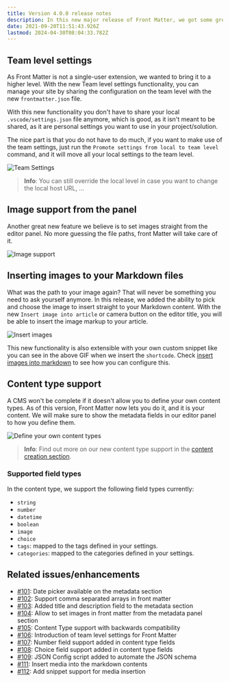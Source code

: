 ```yaml
---
title: Version 4.0.0 release notes
description: In this new major release of Front Matter, we got some great new features to announce to you.
date: 2021-09-20T11:51:43.926Z
lastmod: 2024-04-30T08:04:33.782Z
---
```


## Team level settings

As Front Matter is not a single-user extension, we wanted to bring it to a higher level. With the new Team level settings functionality, you can manage your site by sharing the configuration on the team level with the new `frontmatter.json` file. 

With this new functionality you don't have to share your local `.vscode/settings.json` file anymore, which is good, as it isn't meant to be shared, as it are personal settings you want to use in your project/solution.

The nice part is that you do not have to do much, if you want to make use of the team settings, just run the `Promote settings from local to team level` command, and it will move all your local settings to the team level.

![Team Settings](/releases/v4_0_0/team-settings.png)

> **Info**: You can still override the local level in case you want to change the local host URL, ...

## Image support from the panel

Another great new feature we believe is to set images straight from the editor panel. No more guessing the file paths, front Matter will take care of it.

![Image support](/releases/v4_0_0/image-support.gif)

## Inserting images to your Markdown files

What was the path to your image again? That will never be something you need to ask yourself anymore. In this release, we added the ability to pick and choose the image to insert straight to your Markdown content. With the new `Insert image into article` or camera button on the editor title, you will be able to insert the image markup to your article.

![Insert images](/releases/v4_0_0/insert-images.gif)

This new functionality is also extensible with your own custom snippet like you can see in the above GIF when we insert the `shortcode`. Check [insert images into markdown](/docs/markdown#insert-images) to see how you can configure this.

## Content type support

A CMS won't be complete if it doesn't allow you to define your own content types. As of this version, Front Matter now lets you do it, and it is your content. We will make sure to show the metadata fields in our editor panel to how you define them.

![Define your own content types](/releases/v4_0_0/content-type.png)

> **Info**: Find out more on our new content type support in the [content creation section](/docs/content-creation).

### Supported field types

In the content type, we support the following field types currently:

- `string`
- `number`
- `datetime`
- `boolean`
- `image`
- `choice`
- `tags`: mapped to the tags defined in your settings.
- `categories`: mapped to the categories defined in your settings.

## Related issues/enhancements

- [#101](https://github.com/estruyf/vscode-front-matter/issues/101): Date picker available on the metadata section
- [#102](https://github.com/estruyf/vscode-front-matter/issues/102): Support comma separated arrays in front matter
- [#103](https://github.com/estruyf/vscode-front-matter/issues/103): Added title and description field to the metadata section
- [#104](https://github.com/estruyf/vscode-front-matter/issues/104): Allow to set images in front matter from the metadata panel section
- [#105](https://github.com/estruyf/vscode-front-matter/issues/105): Content Type support with backwards compatibility
- [#106](https://github.com/estruyf/vscode-front-matter/issues/106): Introduction of team level settings for Front Matter
- [#107](https://github.com/estruyf/vscode-front-matter/issues/107): Number field support added in content type fields
- [#108](https://github.com/estruyf/vscode-front-matter/issues/108): Choice field support added in content type fields
- [#109](https://github.com/estruyf/vscode-front-matter/issues/109): JSON Config script added to automate the JSON schema
- [#111](https://github.com/estruyf/vscode-front-matter/issues/111): Insert media into the markdown contents
- [#112](https://github.com/estruyf/vscode-front-matter/issues/112): Add snippet support for media insertion
